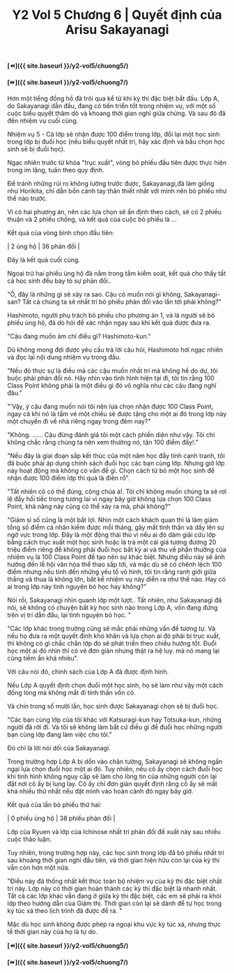 ﻿---
layout: post
title: Y2 Vol 5 Chương 6 | Quyết định của Arisu Sakayanagi
permalink: /y2-vol5/chuong6/
---

**[⏪]({{ site.baseurl }}/y2-vol5/chuong5/)**

**[⏩]({{ site.baseurl }}/y2-vol5/chuong7/)**

Hơn một tiếng đồng hồ đã trôi qua kể từ khi kỳ thi đặc biệt bắt đầu. Lớp A, do Sakayanagi dẫn đầu, đang có tiến triển tốt trong nhiệm vụ, với một số cuộc biểu quyết thăm dò và khoang thời gian nghỉ giữa chừng. Và sau đó đã đến nhiệm vụ cuối cùng.

Nhiệm vụ 5 - Cả lớp sẽ nhận được 100 điểm trong lớp, đổi lại một học sinh trong lớp bị đuổi học (nếu biểu quyết nhất trí, hãy xác định và bầu chọn học sinh sẽ bị đuổi học).

Ngạc nhiên trước từ khóa "trục xuất", vòng bỏ phiếu đầu tiên được thực hiện trong im lặng, tuân theo quy định.

Để tránh những rủi ro không lường trước được, Sakayanagi,đã làm giống như Horikita, chỉ dẫn bốn cánh tay thân thiết nhất với mình nên bỏ phiếu như thế nào trước.

Vì có hai phương án, nên các lựa chọn sẽ ấn định theo cách, sẽ có 2 phiếu thuận và 2 phiếu chống, và kết quả của cuộc bỏ phiếu là ...

Kết quả của vòng bình chọn đầu tiên:

| 2 ủng hộ | 36 phản đối |

Đây là kết quả cuối cùng.

Ngoại trừ hai phiếu ủng hộ đã nằm trong tầm kiểm soát, kết quả cho thấy tất cả học sinh đều bày tỏ sự phản đối..

"Ồ, đây là những gì sẽ xảy ra sao. Cậu có muốn nói gì không, Sakayanagi-san? Tất cả chúng ta sẽ nhất trí bỏ phiếu phản đối vào lần tới phải không?"

Hashimoto, người phụ trách bỏ phiếu cho phương án 1, và là người sẽ bỏ phiếu ủng hộ, đã dò hỏi để xác nhận ngay sau khi kết quả được đưa ra.

"Cậu đang muốn ám chỉ điều gì? Hashimoto-kun."

Dù không mong đợi được yêu cầu trả lời câu hỏi, Hashimoto hơi ngạc nhiên và đọc lại nội dung nhiệm vụ trong đầu.

"Nếu đó thực sự là điều mà các cậu muốn nhất trí mà không hề do dự, tôi buộc phải phản đối nó. Hãy nhìn vào tình hình hiện tại đi, tôi tin rằng 100 Class Point không phải là một điều gì đó vô nghĩa như các cậu đang nghĩ đâu."

"'Vậy, ý cậu đang muốn nói tôi nên lựa chọn nhận được 100 Class Point, ngay cả khi nó là tấm vé một chiều sẽ được tặng cho một ai đó trong lớp này một chuyến đi về nhà riêng ngay trong đêm nay?"

"Không. ...... Cậu đừng đánh giá tôi một cách phiến diện như vậy. Tôi chỉ không chắc rằng chúng ta nên xem thường nó, tận 100 điểm đấy!."

"Nếu đây là giai đoạn sắp kết thúc của một năm học đầy tính cạnh tranh, tôi đã buộc phải áp dụng chính sách đuổi học các bạn cùng lớp. Nhưng giờ lớp này hoạt động mà không có vấn đề gì. Chọn cách từ bỏ một học sinh để nhận được 100 điểm lớp thì quả là điên rồ".

"Tất nhiên cô có thể đúng, công chúa à!. Tôi chỉ không muốn chúng ta sẽ rơi lệ đầy hối tiếc trong tương lai vì ngay bây giờ không lựa chọn 100 Class Point, khả năng này cũng có thể xảy ra mà, phải không?"

"Giảm sỉ số cũng là một bất lợi. Nhìn một cách khách quan thì là làm giảm tổng số điểm cá nhân kiếm được mỗi tháng, gây mất tinh thần và dấy lên sự ngờ vực trong lớp. Đây là một động thái thú vị nếu ai đó dám giải cứu lớp bằng cách trục xuất một học sinh hoặc là trả một cái giá tương đương 20 triệu điểm riêng để không phải đuổi học bất kỳ ai và thu về phần thưởng của nhiệm vụ là 100 Class Point để tạo nên sự khác biệt. Nhưng điều này sẽ ảnh hưởng đến lễ hội văn hóa thể thao sắp tới, và mặc dù sẽ có chênh lệch 100 điểm nhưng nếu tính đến những yếu tố vô hình, tôi tin rằng ranh giới giữa thắng và thua là không lớn, bất kể nhiệm vụ này diễn ra như thế nào. Hay có ai trong lớp này tình nguyện bỏ học hay không?"

Nói rồi, Sakayanagi nhìn quanh lớp một lượt.. Tất nhiên, như Sakayanagi đã nói, sẽ không có chuyện bất kỳ học sinh nào trong Lớp A, vốn đang đứng trên vị trí dẫn đầu, lại tình nguyện bỏ học. "

"Các lớp khác trong trường cũng sẽ mắc phải những vấn đề tương tự. Và nếu họ đưa ra một quyết định khó khăn và lựa chọn ai đó phải bị trục xuất, thì không có gì chắc chắn lớp đó sẽ phát triển theo chiều hướng tốt. Đuổi học một ai đó nhìn thì có vẻ đơn giản nhưng thật ra hệ luy. mà nó mang lại cũng tiềm ẩn khá nhièu".

Với câu nói đó, chính sách của Lớp A đã được định hình.

Nếu Lớp A quyết định chọn đuổi một học sinh, họ sẽ làm như vậy một cách đồng lòng mà không mất đi tinh thần vốn có.

Và chín trong số mười lần, học sinh được Sakayanagi chọn sẽ bị đuổi học.

"Các bạn cùng lớp của tôi khác với Katsuragi-kun hay Totsuka-kun, những người đã rời đi. Và tôi sẽ không làm bất cứ điều gì để đuổi học những người bạn cùng lớp đang làm việc cho tôi."

Đó chỉ là lời nói dối của Sakayanagi.

Trong trường hợp Lớp A bị dồn vào chân tường, Sakayanagi sẽ không ngần ngại lựa chọn đuổi học một ai đó. Tuy nhiên, nếu cô ấy chọn cách đuổi học khi tình hình không nguy cấp sẽ làm cho lòng tin của những người còn lại đặt nơi cô ấy bị lung lay. Cô ấy chỉ đơn giản quyết định rằng cô ấy sẽ mất khá nhiều thứ nhất nếu đặt mình vào hoàn cảnh đó ngay bây giờ.

Kết quả của lần bỏ phiếu thứ hai:

| 0 phiếu ủng hộ | 38 phiếu phản đối |

Lớp của Ryuen và lớp của Ichinose nhất trí phản đối đề xuất này sau nhiều cuộc thảo luận.

Tuy nhiên, trong trường hợp này, các học sinh trong lớp đã bỏ phiếu nhất trí sau khoảng thời gian nghỉ đầu tiên, và thời gian hiện hữu còn lại của kỳ thi vẫn còn hơn một nửa.

"Điều này đã thống nhất kết thúc toàn bộ nhiệm vụ của kỳ thi đặc biệt nhất trí này. Lớp này có thời gian hoàn thành các kỳ thi đặc biệt là nhanh nhất. Tất cả các lớp khác vẫn đang ở giữa kỳ thi đặc biệt, các em sẽ phải ra khỏi lớp theo hướng dẫn của Giám thị. Thời gian còn lại sẽ dành để tự học trong ký túc xá theo lịch trình đã được đề ra. "

Mặc dù học sinh không được phép ra ngoại khu vực ký túc xá, nhưng thực tế thời gian này của họ là tự do.

**[⏪]({{ site.baseurl }}/y2-vol5/chuong5/)**

**[⏩]({{ site.baseurl }}/y2-vol5/chuong7/)**
